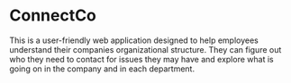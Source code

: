 # ConnectCo

This is a user-friendly web application designed to help employees understand their companies organizational structure. They can figure out who they need to contact for issues they may have and explore what is going on in the company and in each department.
